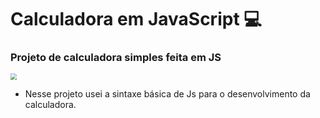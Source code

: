 # Calculadora em JavaScript :computer:

### Projeto de calculadora simples feita em JS

<img src = https://user-images.githubusercontent.com/93234341/151634837-d1bcdb85-3428-49b9-8ac7-276742f10b8d.png style= "zoom:60%;" />

- Nesse projeto usei a sintaxe básica de Js para o desenvolvimento da calculadora. 



